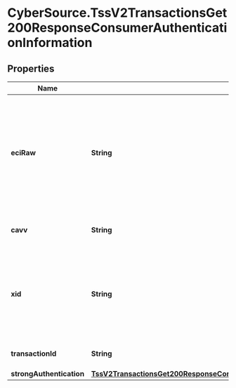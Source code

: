 # CyberSource.TssV2TransactionsGet200ResponseConsumerAuthenticationInformation

## Properties
Name | Type | Description | Notes
------------ | ------------- | ------------- | -------------
**eciRaw** | **String** | Raw electronic commerce indicator (ECI).  For details, see &#x60;eci_raw&#x60; request field description in [Credit Card Services Using the SCMP API.](https://apps.cybersource.com/library/documentation/dev_guides/CC_Svcs_SCMP_API/html/)  | [optional] 
**cavv** | **String** | Cardholder authentication verification value (CAVV). | [optional] 
**xid** | **String** | Transaction identifier.  For details, see &#x60;xid&#x60; request field description in [Credit Card Services Using the SCMP API.](https://apps.cybersource.com/library/documentation/dev_guides/CC_Svcs_SCMP_API/html/)  | [optional] 
**transactionId** | **String** | Payer auth Transaction identifier. | [optional] 
**strongAuthentication** | [**TssV2TransactionsGet200ResponseConsumerAuthenticationInformationStrongAuthentication**](TssV2TransactionsGet200ResponseConsumerAuthenticationInformationStrongAuthentication.md) |  | [optional] 


